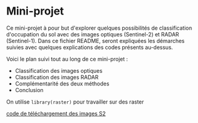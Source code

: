 # Mini-projet

Ce mini-projet à pour but d'explorer quelques possibilités de classification d'occupation du sol avec des images optiques (Sentinel-2) et RADAR (Sentinel-1). Dans ce fichier README, seront expliquées les démarches suivies avec quelques explications des codes présents au-dessus.

Voici le plan suivi tout au long de ce mini-projet :
* Classification des images optiques
* Classification des images RADAR
* Complémentarité des deux méthodes
* Conclusion

On utilise `library(raster)` pour travailler sur des raster

[code de téléchargement des images S2](docs/CONTRIBUTING.md)

